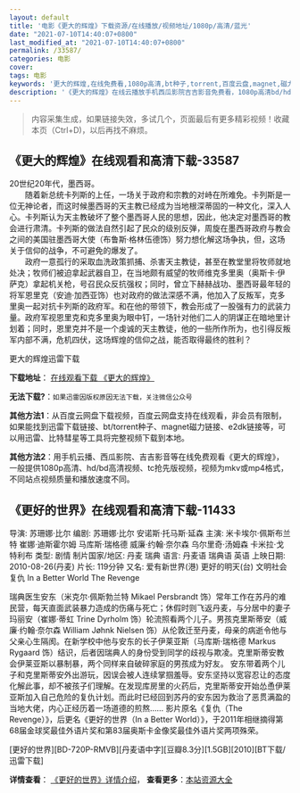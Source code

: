 ```yaml
---
layout: default
title: '电影《更大的辉煌》下载资源/在线播放/视频地址/1080p/高清/蓝光'
date: "2021-07-10T14:40:07+0800"
last_modified_at: "2021-07-10T14:40:07+0800"
permalink: /33587/
categories: 电影
cover:
tags: 电影
keywords: '更大的辉煌,在线免费看,1080p高清,bt种子,torrent,百度云盘,magnet,磁力链,迅雷下载资源'
description: '《更大的辉煌》在线云播放手机西瓜影院吉吉影音免费看，1080p高清bd/hd未删减完整版和tc抢先枪版，mkv/mp4格式，附带bt/torrent种子、magnet/磁力链、百度云盘、网盘资源迅雷下载链接'
---
```


>内容采集生成，如果链接失效，多试几个，页面最后有更多精彩视频！收藏本页（Ctrl+D)，以后再找不麻烦。


## 《更大的辉煌》在线观看和高清下载-33587

20世纪20年代，墨西哥。<br />　　随着新总统卡列斯的上任，一场关于政府和宗教的对峙在所难免。卡列斯是一位无神论者，而这时候墨西哥的天主教已经成为当地根深蒂固的一种文化，深入人心。卡列斯认为天主教破坏了整个墨西哥人民的思想，因此，他决定对墨西哥的教会进行肃清。卡列斯的做法自然引起了民众的级别反弹，周旋在墨西哥政府与教会之间的美国驻墨西哥大使（布鲁斯·格林伍德饰）努力想化解这场争执，但，这场关于信仰的战争，不可避免的爆发了。<br />　　政府一意孤行的采取血洗政策抓捕、杀害天主教徒，甚至在教堂里将牧师就地处决；牧师们被迫拿起武器自卫，在当地颇有威望的牧师维克多里奥（奥斯卡&middot;伊萨克）拿起机关枪，号召民众反抗强权；同时，曾立下赫赫战功、墨西哥最年轻的将军恩里克（安迪&middot;加西亚饰）也对政府的做法深感不满，他加入了反叛军，克多里奥一起对抗卡列斯的政府军。和在他的带领下，教会形成了一股强有力的武装力量。政府军视恩里克和克多里奥为眼中钉，一场针对他们二人的阴谋正在暗地里计划着；同时，恩里克并不是一个虔诚的天主教徒，他的一些所作所为，也引得反叛军内部不满，危机四伏，这场辉煌的信仰之战，能否取得最终的胜利？


更大的辉煌迅雷下载

**下载地址**： [在线观看下载 《更大的辉煌》](https://www.993dy.com//vod-detail-id-14124.html) 


**无法下载?**：`如果迅雷因版权原因无法下载，关注微信公众号 `

**其他方法1**：从百度云网盘下载视频，百度云网盘支持在线观看，非会员有限制，如果能找到迅雷下载链接、bt/torrent种子、magnet磁力链接、e2dk链接等，可以用迅雷、比特彗星等工具将完整视频下载到本地。

**其他方法2**：用手机云播、西瓜影院、吉吉影音等在线免费观看《更大的辉煌》，一般提供1080p高清、hd/bd高清视频、tc抢先版视频，视频为mkv或mp4格式，不同站点视频质量和播放速度不同。


## 《更好的世界》在线观看和高清下载-11433

导演: 苏珊娜·比尔 编剧: 苏珊娜·比尔 安诺斯·托马斯·延森 主演: 米卡埃尔·佩斯布兰特 崔娜·迪斯霍尔姆 马库斯·瑞格德 威廉·约翰·奈尔森 乌尔里奇·汤姆森 卡米拉·戈特利布 类型: 剧情 制片国家/地区: 丹麦 瑞典 语言: 丹麦语 瑞典语 英语 上映日期: 2010-08-26(丹麦) 片长: 119分钟 又名: 爱有新世界(港) 更好的明天(台) 文明社会 复仇 In a Better World The Revenge

瑞典医生安东（米克尔·佩斯勃兰特 Mikael Persbrandt 饰）常年工作在苏丹的难民营，每天直面武装暴力造成的伤痛与死亡；休假时则飞返丹麦，与分居中的妻子玛丽安（崔娜·蒂虹 Trine Dyrholm 饰）轮流照看两个儿子。男孩克里斯蒂安（威廉·约翰·奈尔森 William Jøhnk Nielsen 饰）从伦敦迁至丹麦，母亲的病逝令他与父亲心生隔阂。在新学校中他与安东的长子伊莱亚斯（马库斯·瑞格德 Markus Rygaard 饰）结识，后者因瑞典人的身份受到同学的歧视与欺凌。克里斯蒂安教会伊莱亚斯以暴制暴，两个同样来自破碎家庭的男孩成为好友。 安东带着两个儿子和克里斯蒂安外出游玩，因误会被人连续掌掴羞辱。安东坚持以宽容忍让的态度化解此事，却不被孩子们理解。在发现库房里的火药后，克里斯蒂安开始怂恿伊莱亚斯加入自己危险的复仇计划。而此时已经回到苏丹的安东因为救治了恶贯满盈的当地大佬，内心正经历着一场道德的煎熬…… 影片原名《复仇（The Revenge）》，后更名《更好的世界（In a Better World）》，于2011年相继摘得第68届金球奖最佳外语片奖和第83届奥斯卡金像奖最佳外语片奖两项殊荣。


[更好的世界][BD-720P-RMVB][丹麦语中字][豆瓣8.3分][1.5GB][2010][BT下载/迅雷下载]

**详情查看**： [《更好的世界》详情介绍](/movie/11433/)， **查看更多**：[本站资源大全](/movie/t/all/)


